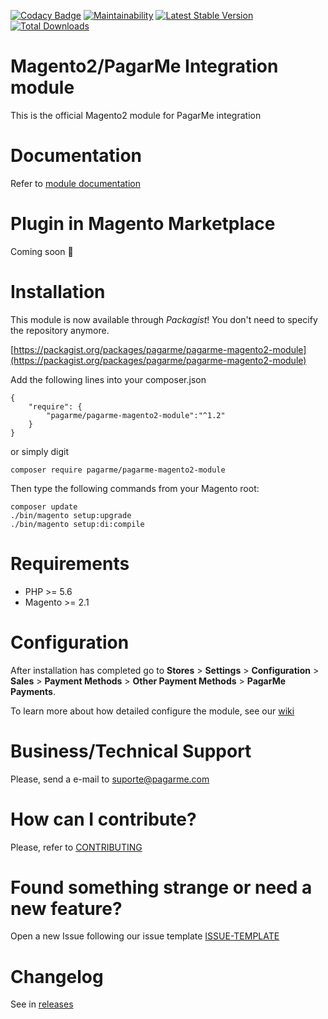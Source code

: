 [![Codacy Badge](https://api.codacy.com/project/badge/Grade/2213fc1ce8f14e7bb0861f232a310233)](https://www.codacy.com/app/pagarme/magento2?utm_source=github.com&utm_medium=referral&utm_content=pagarme/magento2&utm_campaign=badger)
[![Maintainability](https://api.codeclimate.com/v1/badges/e279af4b87b47e56723a/maintainability)](https://codeclimate.com/github/pagarme/magento2/maintainability)
[![Latest Stable Version](https://poser.pugx.org/pagarme/pagarme-magento2-module/v/stable)](https://packagist.org/packages/pagarme/pagarme-magento2-module)
[![Total Downloads](https://poser.pugx.org/pagarme/pagarme-magento2-module/downloads)](https://packagist.org/packages/pagarme/pagarme-magento2-module)

# Magento2/PagarMe Integration module
This is the official Magento2 module for PagarMe integration

# Documentation
Refer to [module documentation](https://github.com/pagarme/magento2/wiki)

# Plugin in Magento Marketplace
Coming soon :construction:

# Installation

This module is now available through *Packagist*! You don't need to specify the repository anymore.

[https://packagist.org/packages/pagarme/pagarme-magento2-module](https://packagist.org/packages/pagarme/pagarme-magento2-module)

Add the following lines into your composer.json 
```
{
	"require": {
		"pagarme/pagarme-magento2-module":"^1.2"
	}
}
```

or simply digit 
```
composer require pagarme/pagarme-magento2-module
```
 
Then type the following commands from your Magento root:

```
composer update
./bin/magento setup:upgrade
./bin/magento setup:di:compile
```

# Requirements
* PHP >= 5.6
* Magento >= 2.1

# Configuration

After installation has completed go to **Stores** > **Settings** > **Configuration** > **Sales** > **Payment Methods** > **Other Payment Methods** > **PagarMe Payments**.

To learn more about how detailed configure the module, see our [wiki](https://github.com/pagarme/magento2/wiki)

# Business/Technical Support

Please, send a e-mail to [suporte@pagarme.com](mailto:suporte@pagarme.com)

# How can I contribute?
Please, refer to [CONTRIBUTING](CONTRIBUTING.md)

# Found something strange or need a new feature?
Open a new Issue following our issue template [ISSUE-TEMPLATE](ISSUE-TEMPLATE.md)

# Changelog
See in [releases](https://github.com/pagarme/magento2/releases)
